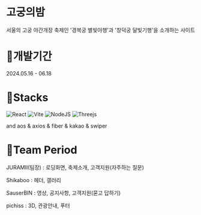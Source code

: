 # 고궁의밤
서울의 고궁 야간개장 축제인 '경복궁 별빛야행'과 '창덕궁 달빛기행'을 소개하는 사이트

# 🌙개발기간
2024.05.16 - 06.18

# 🌙Stacks
![React](https://img.shields.io/badge/react-%2320232a.svg?style=for-the-badge&logo=react&logoColor=%2361DAFB)
![Vite](https://img.shields.io/badge/vite-%23646CFF.svg?style=for-the-badge&logo=vite&logoColor=white)
![NodeJS](https://img.shields.io/badge/node.js-6DA55F?style=for-the-badge&logo=node.js&logoColor=white)
![Threejs](https://img.shields.io/badge/threejs-black?style=for-the-badge&logo=three.js&logoColor=white)

and aos & axios & fiber & kakao & swiper

# 🌙Team Period
JURAMII(팀장) : 로딩화면, 축제소개, 고객지원(자주하는 질문)


Shikaboo : 헤더, 갤러리


SauserBIN : 영상, 공지사항, 고객지원(묻고 답하기)


pichiss : 3D, 관광안내, 푸터
